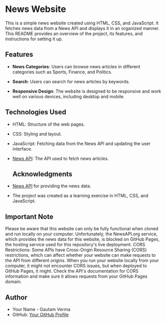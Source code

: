 # News Website

This is a simple news website created using HTML, CSS, and JavaScript. It fetches news data from a News API and displays it in an organized manner. This README provides an overview of the project, its features, and instructions for setting it up.

## Features

- **News Categories**: Users can browse news articles in different categories such as Sports, Finance, and Politics.

- **Search**: Users can search for news articles by keywords.

- **Responsive Design**: The website is designed to be responsive and work well on various devices, including desktop and mobile.

## Technologies Used

- HTML: Structure of the web pages.
- CSS: Styling and layout.
- JavaScript: Fetching data from the News API and updating the user interface.
- [News API](https://newsapi.org/): The API used to fetch news articles.
  ## Acknowledgments

- [News API](https://newsapi.org/) for providing the news data.
- The project was created as a learning exercise in HTML, CSS, and JavaScript.
## Important Note

Please be aware that this website can only be fully functional when cloned and run locally on your computer. Unfortunately, the NewsAPI.org service, which provides the news data for this website, is blocked on GitHub Pages, the hosting service used for this repository's live deployment.
CORS Restrictions: Some APIs have Cross-Origin Resource Sharing (CORS) restrictions, which can affect whether your website can make requests to the API from different origins. When you run your website locally from your computer, it might not encounter CORS issues, but when deployed to GitHub Pages, it might. Check the API's documentation for CORS information and make sure it allows requests from your GitHub Pages domain.
## Author

- Your Name - Gautam Verma
- GitHub: [Your GitHub Profile]([https://github.com/your-username](https://github.com/gautamakky)https://github.com/gautamakky)
  
